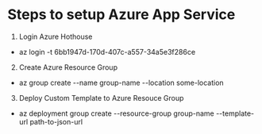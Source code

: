 # Steps to setup Azure App Service

1. Login Azure Hothouse
- az login -t 6bb1947d-170d-407c-a557-34a5e3f286ce

2. Create Azure Resource Group
- az group create --name group-name --location some-location

3. Deploy Custom Template to Azure Resouce Group
- az deployment group create --resource-group group-name --template-url path-to-json-url